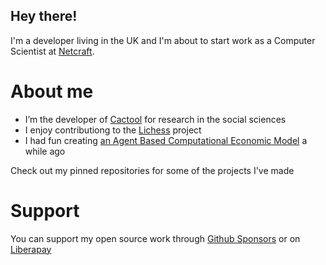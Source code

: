 ## Hey there!

I'm a developer living in the UK and I'm about to start work as a Computer Scientist at [Netcraft](https://www.netcraft.com/).

# About me
* I’m the developer of [Cactool](https://github.com/cactool/cactool) for research in the social sciences
* I enjoy contributiong to the [Lichess](https://github.com/lichess-org/lila) project
* I had fun creating [an Agent Based Computational Economic Model](https://github.com/dignissimus/ABM) a while ago

Check out my pinned repositories for some of the projects I've made

# Support
You can support my open source work through [Github Sponsors](https://github.com/sponsors/dignissimus) or on [Liberapay](https://liberapay.com/dignissimus)

